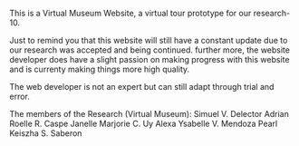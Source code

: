 This is a Virtual Museum Website, a virtual tour prototype for our research-10.

Just to remind you that this website will still have a constant update due to our research was accepted and being continued.
further more, the website developer does have a slight passion on making progress with this website and is currenty making things more high quality.

The web developer is not an expert but can still adapt through trial and error.

The members of the Research (Virtual Museum):
Simuel V. Delector
Adrian Roelle R. Caspe
Janelle Marjorie C. Uy
Alexa Ysabelle V. Mendoza
Pearl Keiszha S. Saberon
